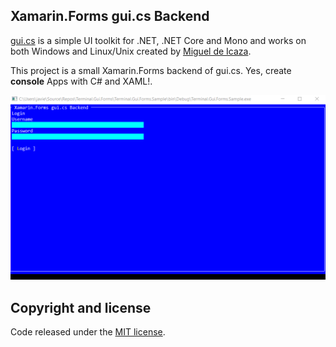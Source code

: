 ## Xamarin.Forms gui.cs Backend

[gui.cs](https://github.com/migueldeicaza/gui.cs) is a simple UI toolkit for .NET, .NET Core and Mono and works on both Windows and Linux/Unix created by [Miguel de Icaza](https://github.com/migueldeicaza).

This project is a small Xamarin.Forms backend of gui.cs. Yes, create **console** Apps with C# and XAML!.

![](images/forms-gui-dialogs.gif)

## Copyright and license

Code released under the [MIT license](https://opensource.org/licenses/MIT).